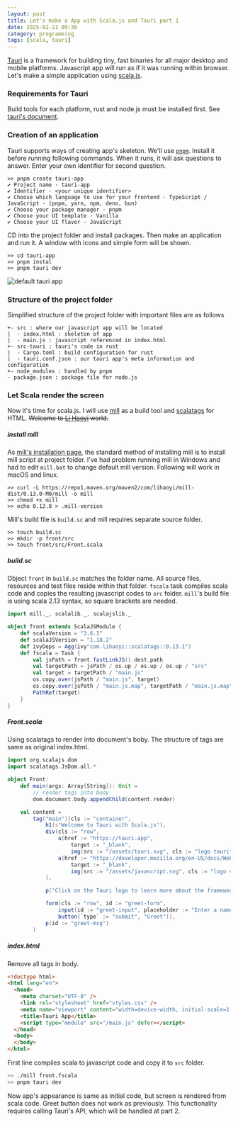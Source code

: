 ```yaml
---
layout: post
title: Let's make a App with Scala.js and Tauri part 1
date: 2025-02-21 09:38
category: programming
tags: [scala, tauri]
---
```

[Tauri](https://tauri.app) is a framework for building tiny, fast binaries for all major desktop and mobile platforms. Javascript app will run as if it was running within browser. Let's make a simple application using [scala.js](https://scala-js.org).

### Requirements for Tauri
Build tools for each platform, rust and node.js must be installed first. See [tauri's document](https://tauri.app/start/prerequisites/).

### Creation of an application
Tauri supports ways of creating app's skeleton. We'll use [`pnpm`](https://pnpm.io). Install it before running following commands. When it runs, it will ask questions to answer. Enter your own identifier for second question.
```
>> pnpm create tauri-app
✔ Project name · tauri-app
✔ Identifier · <your unique identifier>
✔ Choose which language to use for your frontend · TypeScript / JavaScript - (pnpm, yarn, npm, deno, bun)
✔ Choose your package manager · pnpm
✔ Choose your UI template · Vanilla
✔ Choose your UI flavor · JavaScript
```
CD into the project folder and install packages. Then make an application and run it. A window with icons and simple form will be shown.
```
>> cd tauri-app
>> pnpm instal
>> pnpm tauri dev
```
![default tauri app](tauri.png)
### Structure of the project folder
Simplified structure of the project folder with important files are as follows
```
+- src : where our javascript app will be located
|  - index.html : skeleton of app
|  - main.js : javascript referenced in index.html
+- src-tauri : tauri's code in rust
|  - Cargo.toml : build configuration for rust
|  - tauri.conf.json : our tauri app's meta information and configuration
+- node_modules : handled by pnpm
- package.json : package file for node.js
```
### Let Scala render the screen
Now it's time for scala.js. I will use [mill](https://mill-build.org) as a build tool and [scalatags](https://github.com/com-lihaoyi/scalatags) for HTML. ~~Welcome to [Li Haoyi](https://github.com/lihaoyi) world.~~
##### install mill
As [mill's installation page](https://mill-build.org/mill/cli/installation-ide.html), the standard method of installing mill is to install mill script at project folder. I've had problem running mill in Windows and had to edit `mill.bat` to change default mill version. Following will work in macOS and linux.
```
>> curl -L https://repo1.maven.org/maven2/com/lihaoyi/mill-dist/0.13.0-M0/mill -o mill
>> chmod +x mill
>> echo 0.12.8 > .mill-version
```
Mill's build file is `build.sc` and mill requires separate source folder. 
```
>> touch build.sc
>> mkdir -p front/src
>> touch front/src/Front.scala
```
##### build.sc
Object `front` in `build.sc` matches the folder name. All source files, resources and test files reside within that folder. `fscala` task compiles scala code and copies the resulting javascript codes to `src` folder. `mill`'s build file is using scala 2.13 syntax, so square brackets are needed.
``` scala
import mill._, scalalib._, scalajslib._

object front extends ScalaJSModule {
    def scalaVersion = "3.6.3"
    def scalaJSVersion = "1.18.2"
    def ivyDeps = Agg(ivy"com.lihaoyi::scalatags::0.13.1")
	def fscala = Task {
		val jsPath = front.fastLinkJS().dest.path
		val targetPath = jsPath / os.up / os.up / os.up / "src"
		val target = targetPath / "main.js"
		os.copy.over(jsPath / "main.js", target)
		os.copy.over(jsPath / "main.js.map", targetPath / "main.js.map")
		PathRef(target)
    }
}
```
##### Front.scala
Using scalatags to render into document's boby. The structure of tags are same as original index.html.
``` scala
import org.scalajs.dom
import scalatags.JsDom.all.*

object Front:
    def main(args: Array[String]): Unit = 
        // render tags into body
        dom.document.body.appendChild(content.render)

    val content = 
        tag("main")(cls := "container",
            h1(s"Welcome to Tauri with Scala.js"),
            div(cls := "row",
                a(href := "https://tauri.app",
                    target := "_blank",
                    img(src := "/assets/tauri.svg", cls := "logo tauri", alt := "Tauri logo")),
                a(href := "https://developer.mozilla.org/en-US/docs/Web/JavaScript",
                    target := "_blank",
                    img(src := "/assets/javascript.svg", cls := "logo vanilla", alt := "JavaScript logo"))
            ),

            p("Click on the Tauri logo to learn more about the framework"),

            form(cls := "row", id := "greet-form",
                input(id := "greet-input", placeholder := "Enter a name..."),
                button(`type` := "submit", "Greet")),
            p(id := "greet-msg")
        )
```
##### index.html
Remove all tags in body.
``` html
<!doctype html>
<html lang="en">
  <head>
    <meta charset="UTF-8" />
    <link rel="stylesheet" href="styles.css" />
    <meta name="viewport" content="width=device-width, initial-scale=1.0" />
    <title>Tauri App</title>
    <script type="module" src="/main.js" defer></script>
  </head>
  <body>
  </body>
</html>
```
First line compiles scala to javascript code and copy it to `src` folder.
``` bash
>> ./mill front.fscala
>> pnpm tauri dev
```
Now app's appearance is same as initial code, but screen is rendered from scala code. 
Greet button does not work as previously. This functionality requires calling Tauri's API, which will be handled at part 2.